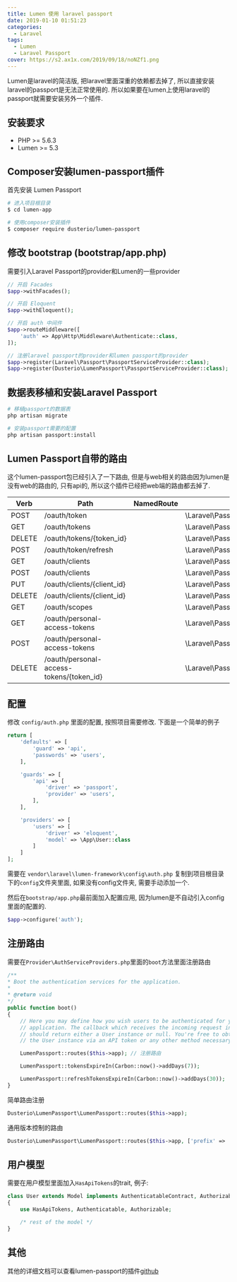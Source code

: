 ```yaml
---
title: Lumen 使用 laravel passport
date: 2019-01-10 01:51:23
categories:
  - Laravel
tags:
  - Lumen
  - Laravel Passport
cover: https://s2.ax1x.com/2019/09/18/noNZf1.png
---
```


Lumen是laravel的简洁版, 把laravel里面深重的依赖都去掉了, 所以直接安装laravel的passport是无法正常使用的. 
所以如果要在lumen上使用laravel的passport就需要安装另外一个插件.

## 安装要求

- PHP >= 5.6.3
- Lumen >= 5.3

## Composer安装lumen-passport插件

首先安装 Lumen Passport

```bash
# 进入项目根目录
$ cd lumen-app

# 使用composer安装插件
$ composer require dusterio/lumen-passport
```

## 修改 bootstrap (bootstrap/app.php)

需要引入Laravel Passport的provider和Lumen的一些provider

```php
// 开启 Facades
$app->withFacades();

// 开启 Eloquent
$app->withEloquent();

// 开启 auth 中间件
$app->routeMiddleware([
    'auth' => App\Http\Middleware\Authenticate::class,
]);

// 注册laravel passport的provider和lumen passport的provider
$app->register(Laravel\Passport\PassportServiceProvider::class);
$app->register(Dusterio\LumenPassport\PassportServiceProvider::class);
```
## 数据表移植和安装Laravel Passport

```bash
# 移植passport的数据表
php artisan migrate

# 安装passport需要的配置
php artisan passport:install
```

## Lumen Passport自带的路由

这个lumen-passport包已经引入了一下路由, 但是与web相关的路由因为lumen是没有web的路由的, 只有api的, 所以这个插件已经把web端的路由都去掉了.

Verb | Path | NamedRoute | Controller | Action | Middleware
--- | --- | --- | --- | --- | ---
POST   | /oauth/token                             |            | \Laravel\Passport\Http\Controllers\AccessTokenController           | issueToken | -
GET    | /oauth/tokens                            |            | \Laravel\Passport\Http\Controllers\AuthorizedAccessTokenController | forUser    | auth
DELETE | /oauth/tokens/{token_id}                 |            | \Laravel\Passport\Http\Controllers\AuthorizedAccessTokenController | destroy    | auth
POST   | /oauth/token/refresh                     |            | \Laravel\Passport\Http\Controllers\TransientTokenController        | refresh    | auth
GET    | /oauth/clients                           |            | \Laravel\Passport\Http\Controllers\ClientController                | forUser    | auth
POST   | /oauth/clients                           |            | \Laravel\Passport\Http\Controllers\ClientController                | store      | auth
PUT    | /oauth/clients/{client_id}               |            | \Laravel\Passport\Http\Controllers\ClientController                | update     | auth
DELETE | /oauth/clients/{client_id}               |            | \Laravel\Passport\Http\Controllers\ClientController                | destroy    | auth
GET    | /oauth/scopes                            |            | \Laravel\Passport\Http\Controllers\ScopeController                 | all        | auth
GET    | /oauth/personal-access-tokens            |            | \Laravel\Passport\Http\Controllers\PersonalAccessTokenController   | forUser    | auth
POST   | /oauth/personal-access-tokens            |            | \Laravel\Passport\Http\Controllers\PersonalAccessTokenController   | store      | auth
DELETE | /oauth/personal-access-tokens/{token_id} |            | \Laravel\Passport\Http\Controllers\PersonalAccessTokenController   | destroy    | auth

## 配置

修改 `config/auth.php` 里面的配置, 按照项目需要修改. 下面是一个简单的例子

```php
return [
    'defaults' => [
        'guard' => 'api',
        'passwords' => 'users',
    ],

    'guards' => [
        'api' => [
            'driver' => 'passport',
            'provider' => 'users',
        ],
    ],

    'providers' => [
        'users' => [
            'driver' => 'eloquent',
            'model' => \App\User::class
        ]
    ]
];
```

需要在 `vendor\laravel\lumen-framework\config\auth.php` 复制到项目根目录下的`config`文件夹里面, 如果没有config文件夹, 需要手动添加一个.

然后在`bootstrap/app.php`最前面加入配置应用, 因为lumen是不自动引入config里面的配置的.

```php
$app->configure('auth');
```

## 注册路由

需要在`Provider\AuthServiceProviders.php`里面的`boot`方法里面注册路由

```php
/**
* Boot the authentication services for the application.
*
* @return void
*/
public function boot()
{
    // Here you may define how you wish users to be authenticated for your Lumen
    // application. The callback which receives the incoming request instance
    // should return either a User instance or null. You're free to obtain
    // the User instance via an API token or any other method necessary.

    LumenPassport::routes($this->app); // 注册路由

    LumenPassport::tokensExpireIn(Carbon::now()->addDays(7));

    LumenPassport::refreshTokensExpireIn(Carbon::now()->addDays(30));
}
```

简单路由注册

```php
Dusterio\LumenPassport\LumenPassport::routes($this->app);
```

通用版本控制的路由

```php
Dusterio\LumenPassport\LumenPassport::routes($this->app, ['prefix' => 'v1/oauth']);
```

## 用户模型

需要在用户模型里面加入`HasApiTokens`的trait, 例子:

```php
class User extends Model implements AuthenticatableContract, AuthorizableContract
{
    use HasApiTokens, Authenticatable, Authorizable;

    /* rest of the model */
}
```

## 其他

其他的详细文档可以查看lumen-passport的插件[github](https://github.com/dusterio/lumen-passport)
